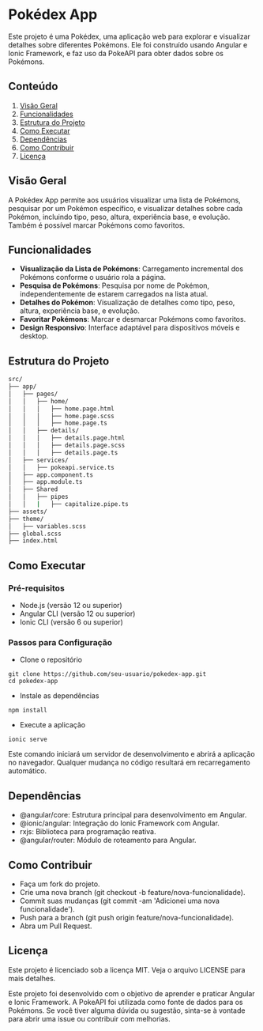 # Pokédex App

Este projeto é uma Pokédex, uma aplicação web para explorar e visualizar detalhes sobre diferentes Pokémons. Ele foi construído usando Angular e Ionic Framework, e faz uso da PokeAPI para obter dados sobre os Pokémons.

## Conteúdo

1. [Visão Geral](#visão-geral)
2. [Funcionalidades](#funcionalidades)
3. [Estrutura do Projeto](#estrutura-do-projeto)
4. [Como Executar](#como-executar)
5. [Dependências](#dependências)
6. [Como Contribuir](#como-contribuir)
7. [Licença](#licença)

## Visão Geral

A Pokédex App permite aos usuários visualizar uma lista de Pokémons, pesquisar por um Pokémon específico, e visualizar detalhes sobre cada Pokémon, incluindo tipo, peso, altura, experiência base, e evolução. Também é possível marcar Pokémons como favoritos.

## Funcionalidades

- **Visualização da Lista de Pokémons**: Carregamento incremental dos Pokémons conforme o usuário rola a página.
- **Pesquisa de Pokémons**: Pesquisa por nome de Pokémon, independentemente de estarem carregados na lista atual.
- **Detalhes do Pokémon**: Visualização de detalhes como tipo, peso, altura, experiência base, e evolução.
- **Favoritar Pokémons**: Marcar e desmarcar Pokémons como favoritos.
- **Design Responsivo**: Interface adaptável para dispositivos móveis e desktop.

## Estrutura do Projeto

```bash
src/
├── app/
│   ├── pages/
│   │   ├── home/
│   │   │   ├── home.page.html
│   │   │   ├── home.page.scss
│   │   │   ├── home.page.ts
│   │   ├── details/
│   │   │   ├── details.page.html
│   │   │   ├── details.page.scss
│   │   │   ├── details.page.ts
│   ├── services/
│   │   ├── pokeapi.service.ts
│   ├── app.component.ts
│   ├── app.module.ts
│   ├── Shared
│   │   ├── pipes
│   │   |   ├── capitalize.pipe.ts
├── assets/
├── theme/
│   ├── variables.scss
├── global.scss
├── index.html
```
## Como Executar

### Pré-requisitos

- Node.js (versão 12 ou superior)
- Angular CLI (versão 12 ou superior)
- Ionic CLI (versão 6 ou superior)

### Passos para Configuração
- Clone o repositório
```
git clone https://github.com/seu-usuario/pokedex-app.git
cd pokedex-app
```
- Instale as dependências
```
npm install
```
- Execute a aplicação
```
ionic serve
```
Este comando iniciará um servidor de desenvolvimento e abrirá a aplicação no navegador. Qualquer mudança no código resultará em recarregamento automático.

## Dependências
- @angular/core: Estrutura principal para desenvolvimento em Angular.
- @ionic/angular: Integração do Ionic Framework com Angular.
- rxjs: Biblioteca para programação reativa.
- @angular/router: Módulo de roteamento para Angular.

## Como Contribuir
- Faça um fork do projeto.
- Crie uma nova branch (git checkout -b feature/nova-funcionalidade).
- Commit suas mudanças (git commit -am 'Adicionei uma nova funcionalidade').
- Push para a branch (git push origin feature/nova-funcionalidade).
- Abra um Pull Request.

## Licença
Este projeto é licenciado sob a licença MIT. Veja o arquivo LICENSE para mais detalhes.

Este projeto foi desenvolvido com o objetivo de aprender e praticar Angular e Ionic Framework. A PokeAPI foi utilizada como fonte de dados para os Pokémons. Se você tiver alguma dúvida ou sugestão, sinta-se à vontade para abrir uma issue ou contribuir com melhorias.
